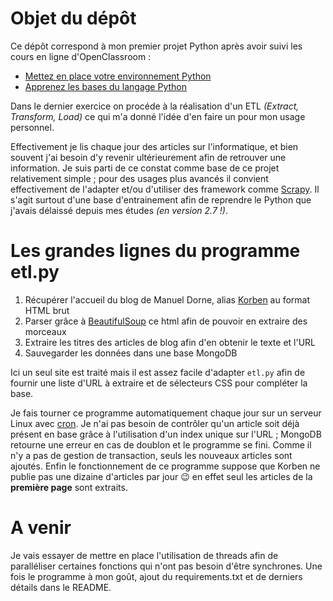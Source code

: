 # Objet du dépôt

Ce dépôt correspond à mon premier projet Python après avoir suivi les cours en ligne d'OpenClassroom :

- [Mettez en place votre environnement Python](https://openclassrooms.com/fr/courses/6951236-mettez-en-place-votre-environnement-python)
- [Apprenez les bases du langage Python](https://openclassrooms.com/fr/courses/7168871-apprenez-les-bases-du-langage-python/7289381-tirez-un-maximum-de-ce-cours)

Dans le dernier exercice on procéde à la réalisation d'un ETL *(Extract, Transform, Load)* ce qui m'a donné l'idée d'en faire un pour mon usage personnel.

Effectivement je lis chaque jour des articles sur l'informatique, et bien souvent j'ai besoin d'y revenir ultérieurement afin de retrouver une information. Je suis parti de ce constat comme base de ce projet relativement simple ; pour des usages plus avancés il convient effectivement de l'adapter et/ou d'utiliser des framework comme [Scrapy](https://scrapy.org/). Il s'agit surtout d'une base d'entrainement afin de reprendre le Python que j'avais délaissé depuis mes études *(en version 2.7 !)*.

# Les grandes lignes du programme etl.py
1. Récupérer l'accueil du blog de Manuel Dorne, alias [Korben](https://korben.info/) au format HTML brut
2. Parser grâce à [BeautifulSoup](https://www.crummy.com/software/BeautifulSoup/) ce html afin de pouvoir en extraire des morceaux
3. Extraire les titres des articles de blog afin d'en obtenir le texte et l'URL
4. Sauvegarder les données dans une base MongoDB

Ici un seul site est traité mais il est assez facile d'adapter `etl.py` afin de fournir une liste d'URL à extraire et de sélecteurs CSS pour compléter la base.

Je fais tourner ce programme automatiquement chaque jour sur un serveur Linux avec [cron](https://doc.ubuntu-fr.org/cron). Je n'ai pas besoin de contrôler qu'un article soit déjà présent en base grâce à l'utilisation d'un index unique sur l'URL ; MongoDB retourne une erreur en cas de doublon et le programme se fini. Comme il n'y a pas de gestion de transaction, seuls les nouveaux articles sont ajoutés. Enfin le fonctionnement de ce programme suppose que Korben ne publie pas une dizaine d'articles par jour :wink: en effet seul les articles de la **première page** sont extraits.

# A venir
Je vais essayer de mettre en place l'utilisation de threads afin de paralléliser certaines fonctions qui n'ont pas besoin d'être synchrones. Une fois le programme à mon goût, ajout du requirements.txt et de derniers détails dans le README.